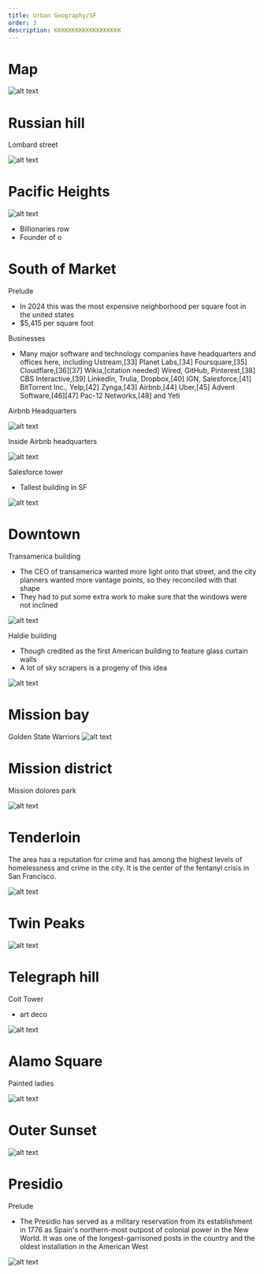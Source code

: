 ```yaml
---
title: Urban Geography/SF
order: 3
description: KKKKKKKKKKKKKKKKKKK
---
```


# Map

![alt text](image-2.png)

# Russian hill

Lombard street

![alt text](image-3.png)

# Pacific Heights

![alt text](image-14.png)
- Billionaries row
- Founder of o

# South of Market

Prelude
- In 2024 this was the most expensive neighborhood per square foot in the united states
- $5,415 per square foot

Businesses
- Many major software and technology companies have headquarters and offices here, including Ustream,[33] Planet Labs,[34] Foursquare,[35] Cloudflare,[36][37] Wikia,[citation needed] Wired, GitHub, Pinterest,[38] CBS Interactive,[39] LinkedIn, Trulia, Dropbox,[40] IGN, Salesforce,[41] BitTorrent Inc., Yelp,[42] Zynga,[43] Airbnb,[44] Uber,[45] Advent Software,[46][47] Pac-12 Networks,[48] and Yeti

Airbnb Headquarters

![alt text](image-10.png)

Inside Airbnb headquarters

![alt text](image-11.png)

Salesforce tower
- Tallest building in SF

![alt text](image-12.png)

# Downtown

Transamerica building
- The CEO of transamerica wanted more light onto that street, and the
city planners wanted more vantage points, so they
reconciled with that shape
- They had to put some extra work to make sure that the windows were not
inclined

![alt text](image-6.png)

Haldie building
- Though credited as the first American building to feature glass curtain walls
- A lot of sky scrapers is a progeny of this idea

![alt text](image-7.png)

# Mission bay


Golden State Warriors
![alt text](image-15.png)

# Mission district

Mission dolores park

![alt text](image-16.png)

# Tenderloin

The area has a reputation for crime and has among the highest levels of homelessness and crime in the city. It is the center of the fentanyl crisis in San Francisco.

![alt text](image-17.png)

# Twin Peaks

![alt text](image-13.png)

# Telegraph hill

Coit Tower
- art deco

![alt text](image-4.png)

# Alamo Square

Painted ladies

![alt text](image-5.png)

# Outer Sunset

![alt text](image-8.png)

# Presidio

Prelude
- The Presidio has served as a military reservation from its establishment in 1776 as Spain's northern-most outpost of colonial power in the New World. It was one of the longest-garrisoned posts in the country and the oldest installation in the American West

![alt text](image-9.png)